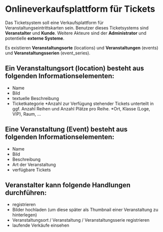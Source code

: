 # Onlineverkaufsplattform für Tickets #

Das Ticketsystem soll eine Verkaufsplattform für Veranstaltungseintrittskarten sein.
Benutzer dieses Ticketsystems sind **Veranstalter** und **Kunde**.
Weitere Akteure sind der **Administrator** und potentielle **externe Systeme**.

Es existieren **Veranstaltungsorte** (locations) und **Veranstaltungen** (events) und **Veranstaltungsserien** (event_series).


## Ein Veranstaltungsort (location) besteht aus folgenden Informationselementen: ##

 * Name
 * Bild
 * textuelle Beschreibung
 * Ticketkategorie
	*Anzahl zur Verfügung stehender Tickets unterteilt in ggf. Anzahl Reihen und Anzahl Plätze pro Reihe.
	*Ort, Klasse (Loge, VIP), Raum, ... 


## Eine Veranstaltung (Event) besteht aus folgenden Informationselementen: ##

 * Name
 * Bild
 * Beschreibung
 * Art der Veranstaltung
 * verfügbare Tickets

## Veranstalter kann folgende Handlungen durchführen: ##


* registrieren
* Bilder hochladen (um diese später als Thumbnail einer Veranstaltung zu hinterlegen)
* Veranstaltungsort / Veranstaltung / Veranstaltungsserie registrieren
* laufende Verkäufe einsehen